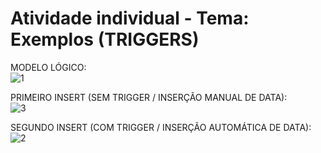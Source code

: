 # Atividade individual - Tema: Exemplos (TRIGGERS)

MODELO LÓGICO: <br/>
![1](https://github.com/GabrielRosa835/Tarefa-Trigger/assets/150252238/e7c14be1-46b7-46c3-a708-e75e4070deb7)

PRIMEIRO INSERT (SEM TRIGGER / INSERÇÃO MANUAL DE DATA): <br/>
![3](https://github.com/GabrielRosa835/Tarefa-Trigger/assets/150252238/cbcf0504-f62f-4734-b384-9253a45a7ff4)

SEGUNDO INSERT (COM TRIGGER / INSERÇÃO AUTOMÁTICA DE DATA): <br/>
![2](https://github.com/GabrielRosa835/Tarefa-Trigger/assets/150252238/c2d96561-5f47-4b1b-9c8a-3ccd79d08752)
